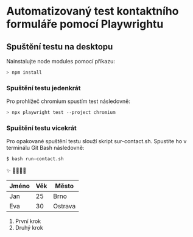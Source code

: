 # Automatizovaný test kontaktního formuláře pomocí Playwrightu

## Spuštění testu na desktopu

Nainstalujte node modules pomocí příkazu:

```powershell
> npm install
```

### Spuštění testu jedenkrát

Pro prohlížeč chromium spustím test následovně:

```powershell
> npx playwright test --project chromium
```

### Spuštění testu vícekrát

Pro opakované spuštění testu slouží skript sur-contact.sh. Spustíte ho v terminálu Git Bash následovně:

```bash
$ bash run-contact.sh
```

:sparkles:
:bug::bug::bug::bug:

| Jméno | Věk | Město     |
|-------|-----|-----------|
| Jan   | 25  | Brno      |
| Eva   | 30  | Ostrava   |

1. První krok
2. Druhý krok